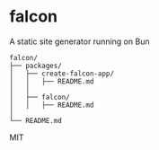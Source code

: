 # falcon

A static site generator running on Bun

```
falcon/
├── packages/
│   ├── create-falcon-app/
│   │   ├── README.md 
│   │
│   ├── falcon/
│   │   ├── README.md
│
└── README.md
```

MIT
